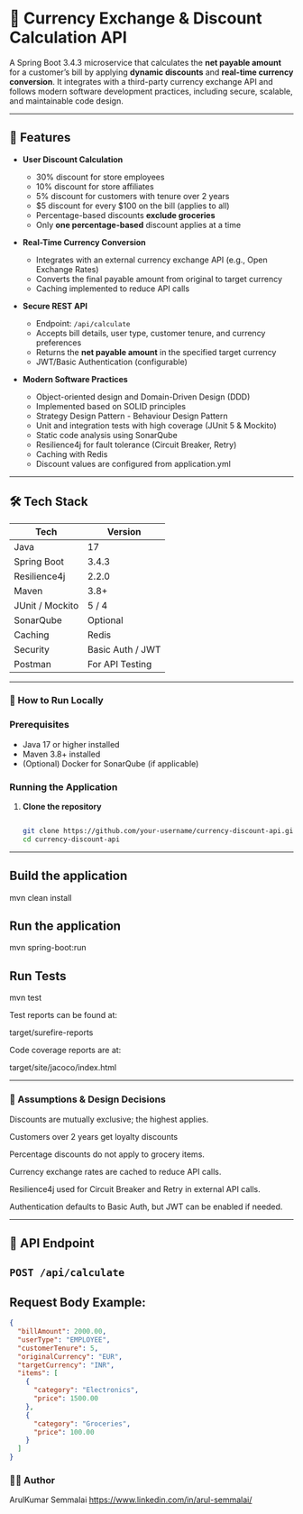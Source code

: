 # 💱 Currency Exchange & Discount Calculation API

A Spring Boot 3.4.3 microservice that calculates the **net payable amount** for a customer’s bill by applying **dynamic discounts** and **real-time currency conversion**. It integrates with a third-party currency exchange API and follows modern software development practices, including secure, scalable, and maintainable code design.

---

## 🚀 Features

- **User Discount Calculation**
    - 30% discount for store employees
    - 10% discount for store affiliates
    - 5% discount for customers with tenure over 2 years
    - $5 discount for every $100 on the bill (applies to all)
    - Percentage-based discounts **exclude groceries**
    - Only **one percentage-based** discount applies at a time

- **Real-Time Currency Conversion**
    - Integrates with an external currency exchange API (e.g., Open Exchange Rates)
    - Converts the final payable amount from original to target currency
    - Caching implemented to reduce API calls

- **Secure REST API**
    - Endpoint: `/api/calculate`
    - Accepts bill details, user type, customer tenure, and currency preferences
    - Returns the **net payable amount** in the specified target currency
    - JWT/Basic Authentication (configurable)

- **Modern Software Practices**
    - Object-oriented design and Domain-Driven Design (DDD)
    - Implemented based on SOLID principles
    - Strategy Design Pattern - Behaviour Design Pattern
    - Unit and integration tests with high coverage (JUnit 5 & Mockito)
    - Static code analysis using SonarQube
    - Resilience4j for fault tolerance (Circuit Breaker, Retry)
    - Caching with Redis
    - Discount values are configured from application.yml

---

## 🛠️ Tech Stack

| Tech             | Version            |
|------------------|--------------------|
| Java             | 17                 |
| Spring Boot      | 3.4.3              |
| Resilience4j     | 2.2.0              |
| Maven            | 3.8+               |
| JUnit / Mockito  | 5 / 4              |
| SonarQube        | Optional           |
| Caching          | Redis              |
| Security         | Basic Auth / JWT   |
| Postman          | For API Testing    |

---

### 🔧 How to Run Locally

### Prerequisites
- Java 17 or higher installed
- Maven 3.8+ installed
- (Optional) Docker for SonarQube (if applicable)



### Running the Application

1. **Clone the repository**
   ```bash
   
   git clone https://github.com/your-username/currency-discount-api.git
   cd currency-discount-api
---
## Build the application

mvn clean install

## Run the application

mvn spring-boot:run

## Run Tests

mvn test

Test reports can be found at:

target/surefire-reports

Code coverage reports are at:

target/site/jacoco/index.html

---
### 📝 Assumptions & Design Decisions

Discounts are mutually exclusive; the highest applies.

Customers over 2 years get loyalty discounts

Percentage discounts do not apply to grocery items.

Currency exchange rates are cached to reduce API calls.

Resilience4j used for Circuit Breaker and Retry in external API calls.

Authentication defaults to Basic Auth, but JWT can be enabled if needed.

---
## 🔗 API Endpoint

## `POST /api/calculate`

## Request Body Example:
```` Json
{
  "billAmount": 2000.00,
  "userType": "EMPLOYEE",
  "customerTenure": 5,
  "originalCurrency": "EUR",
  "targetCurrency": "INR",
  "items": [
    {
      "category": "Electronics",
      "price": 1500.00
    },
    {
      "category": "Groceries",
      "price": 100.00
    }
  ]
}
````

### 👨‍💻 Author
ArulKumar Semmalai
https://www.linkedin.com/in/arul-semmalai/

